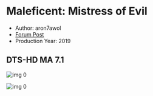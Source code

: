 # Maleficent: Mistress of Evil

* Author: aron7awol
* [Forum Post](https://www.avsforum.com/threads/bass-eq-for-filtered-movies.2995212/post-59038550)
* Production Year: 2019

## DTS-HD MA 7.1

![img 0](https://i.imgur.com/XamVaFE.jpg)

![img 0](https://i.imgur.com/fM9ob1g.png)

